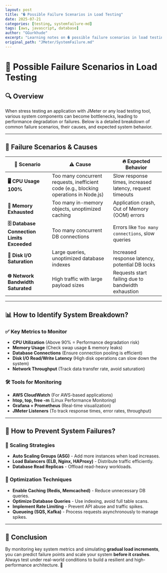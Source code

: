 ```yaml
---
layout: post
title: "� Possible Failure Scenarios in Load Testing"
date: 2025-07-21
categories: [testing, systemfailure-md]
tags: [aws, javascript, database]
author: "GGurkhude"
excerpt: "Learning notes on � possible failure scenarios in load testing"
original_path: "JMeter/SystemFailure.md"
---
```


# 📌 Possible Failure Scenarios in Load Testing

## 🔍 Overview
When stress testing an application with JMeter or any load testing tool, various system components can become bottlenecks, leading to performance degradation or failures. Below is a detailed breakdown of common failure scenarios, their causes, and expected system behavior.

---

## 🚨 Failure Scenarios & Causes

| 🛑 **Scenario**                     | ⚠️ **Cause**                                           | 🔥 **Expected Behavior**                                   |
|-----------------------------------|--------------------------------------------------|-------------------------------------------------|
| **🖥️ CPU Usage 100%**              | Too many concurrent requests, inefficient code (e.g., blocking operations in Node.js) | Slow response times, increased latency, request timeouts |
| **🛑 Memory Exhausted**            | Too many in-memory objects, unoptimized caching | Application crash, Out of Memory (OOM) errors |
| **🗄️ Database Connection Limits Exceeded** | Too many concurrent DB connections | Errors like `Too many connections`, slow queries |
| **📀 Disk I/O Saturation**         | Large queries, unoptimized database indexes | Increased response latency, potential DB locks |
| **🌐 Network Bandwidth Saturated**  | High traffic with large payload sizes | Requests start failing due to bandwidth exhaustion |

---

## 📊 How to Identify System Breakdown?

### ✅ Key Metrics to Monitor
- **CPU Utilization** (Above 90% = Performance degradation risk)
- **Memory Usage** (Check swap usage & memory leaks)
- **Database Connections** (Ensure connection pooling is efficient)
- **Disk I/O Read/Write Latency** (High disk operations can slow down the system)
- **Network Throughput** (Track data transfer rate, avoid saturation)

### 🛠️ Tools for Monitoring
- **AWS CloudWatch** (For AWS-based applications)
- **htop, top, free -m** (Linux Performance Monitoring)
- **Grafana + Prometheus** (Real-time visualization)
- **JMeter Listeners** (To track response times, error rates, throughput)

---

## 🔄 How to Prevent System Failures?

### 📌 **Scaling Strategies**
- **Auto Scaling Groups (ASG)** - Add more instances when load increases.
- **Load Balancers (ELB, Nginx, HAProxy)** - Distribute traffic efficiently.
- **Database Read Replicas** - Offload read-heavy workloads.

### 🚀 **Optimization Techniques**
- **Enable Caching (Redis, Memcached)** - Reduce unnecessary DB queries.
- **Optimize Database Queries** - Use indexing, avoid full table scans.
- **Implement Rate Limiting** - Prevent API abuse and traffic spikes.
- **Queueing (SQS, Kafka)** - Process requests asynchronously to manage spikes.

---

## 🏁 Conclusion
By monitoring key system metrics and simulating **gradual load increments**, you can predict failure points and scale your system **before it crashes**. Always test under real-world conditions to build a resilient and high-performance architecture. 🚀